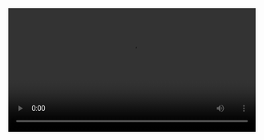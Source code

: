 
<video width="100%" controls controlslist="nodownload nofullscreen noremoteplayback" disablePictureInPicture>
  <source src="https://api.keepwork.com/ts-storage/siteFiles/13712/raw#01安全上学9918.webm" type="video/webm" />
  <source src="https://api.keepwork.com/ts-storage/siteFiles/13711/raw#01安全上学9918（原版）.mp4" type="video/mp4" />
   
  你的浏览器不支持播放
</video>
<style>
video::-webkit-media-controls-fullscreen-button { display: none; } 
</style>